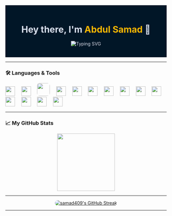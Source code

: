 <!-- Profile Header -->
<div style="background-color:#011627; color:#d6deeb; padding:20px;">
  <h1 align="center">
    Hey there, I'm <span style="color:#F7B801">Abdul Samad</span> 👋
  </h1>
  <p align="center">
    <img src="https://readme-typing-svg.demolab.com?font=Fira+Code&size=22&pause=1000&center=true&vCenter=true&width=435&lines=Java+Developer;Tech+Enthusiast;" alt="Typing SVG" />
  </p>
</div>

---

<!-- About Section 
### 🧠 About Me
- 🔭 I’m currently working on: `Java Spring Boot Projects`  
- 🌱 I’m currently learning: `Spring Boot`, `Docker`  
- 👯 I’m looking to collaborate on: `Open-source projects`  
- 💬 Ask me about: Anything Java, backend, or Git!  
https://github.com/samad409/samad409/edit/main/README.md

---

<!-- Image / GIF Section 
<img align="right" alt="coding" width="400" src="https://media.giphy.com/media/qgQUggAC3Pfv687qPC/giphy.gif" /-->

### 🛠️ Languages & Tools
<p align="left">
  <img src="https://cdn.jsdelivr.net/gh/devicons/devicon/icons/java/java-original.svg" width="30"/> &nbsp;&nbsp;&nbsp;
  <img src="https://cdn.jsdelivr.net/gh/devicons/devicon/icons/spring/spring-original.svg" width="30"/> &nbsp;&nbsp;&nbsp;
<img src="https://upload.wikimedia.org/wikipedia/commons/thumb/9/99/Tux_Gallery_by_SAM_2005.svg/120px-Tux_Gallery_by_SAM_2005.svg.png" width="40" style="border-radius:8px;"/> &nbsp;&nbsp;&nbsp;
  <img src="https://cdn.jsdelivr.net/gh/devicons/devicon/icons/html5/html5-original.svg" width="30"/> &nbsp;&nbsp;&nbsp;
  <img src="https://cdn.jsdelivr.net/gh/devicons/devicon/icons/css3/css3-original.svg" width="30"/> &nbsp;&nbsp;&nbsp;
  <img src="https://cdn.jsdelivr.net/gh/devicons/devicon/icons/javascript/javascript-original.svg" width="30"/> &nbsp;&nbsp;&nbsp;
  <img src="https://cdn.jsdelivr.net/gh/devicons/devicon/icons/react/react-original.svg" width="30"/> &nbsp;&nbsp;&nbsp;
  <img src="https://cdn.jsdelivr.net/gh/devicons/devicon/icons/nodejs/nodejs-original.svg" width="30"/> &nbsp;&nbsp;&nbsp;
    <img src="https://upload.wikimedia.org/wikipedia/commons/c/c3/Python-logo-notext.svg" width="30"/>  &nbsp;&nbsp;&nbsp;
  <img src="https://cdn.jsdelivr.net/gh/devicons/devicon/icons/c/c-original.svg" width="30"/> &nbsp;&nbsp;&nbsp;
  <img src="https://cdn.jsdelivr.net/gh/devicons/devicon/icons/cplusplus/cplusplus-original.svg" width="30"/> &nbsp;&nbsp;&nbsp;
  <img src="https://cdn.jsdelivr.net/gh/devicons/devicon/icons/github/github-original.svg" width="30"/> &nbsp;&nbsp;&nbsp;
  <img src="https://cdn.jsdelivr.net/gh/devicons/devicon/icons/git/git-original.svg" width="30"/> &nbsp;&nbsp;&nbsp;
  <img src="https://cdn.jsdelivr.net/gh/devicons/devicon/icons/bash/bash-original.svg" width="30"/>
</p>







---


### 📈 My GitHub Stats
<!-- GitHub Readme Stats Alternative -->
<p align="center">
  <img src="https://github-readme-stats-sigma-five.vercel.app/api/top-langs/?username=samad409&layout=compact&langs_count=10&theme=nightowl" height="180"/>
</p>


---
<!--
### 📌 Pinned Projects
[![ReadMe Generator](https://github-readme-stats.vercel.app/api/pin/?username=samad409&repo=readme-generator&theme=radical)](https://github.com/samad409/readme-generator)  
[![My Java Blog App](https://github-readme-stats.vercel.app/api/pin/?username=samad409&repo=java-blog-app&theme=radical)](https://github.com/samad409/java-blog-app)

---
<!--


### 🌱 Contribution Graph
[![Samad's GitHub activity graph](https://github-readme-activity-graph.vercel.app/graph?username=samad409&bg_color=1a1b27&color=ffffff&line=00e1ff&point=ffffff&area=true&hide_border=true)](https://github.com/Ashutosh00710/github-readme-activity-graph)

---
-->
<!--GitHub Streak

<p align="center">
  <img src="https://streak-stats.demolab.com/?user=samad409&theme=tokyonight&hide_border=true&border_radius=10&date_format=M%20j%5B%2C%20Y%5D" alt="GitHub Streak" />
</p>
-->


<p align="center">
  <a href="https://github.com/samad409">
    <img 
      src="https://streak-stats.demolab.com/?user=samad409&theme=nightowl&hide_border=true&border_radius=10&date_format=M%20j%5B%2C%20Y%5D" 
      alt="samad409's GitHub Streak" 
      style="border-radius: 12px;" 
    />
  </a>
</p>







---

<!-- Social 
### 🔗 Let's Connect!
<p>
  <a href="" target="_blank"><img src="https://img.shields.io/badge/LinkedIn-blue?style=for-the-badge&logo=linkedin"></a>
  <a href=""><img src="https://img.shields.io/badge/Gmail-red?style=for-the-badge&logo=gmail&logoColor=white"></a>
  <a href=""><img src="https://img.shields.io/badge/Portfolio-000?style=for-the-badge&logo=vercel&logoColor=white"></a>
</p>

---

<!-- Footer -->

